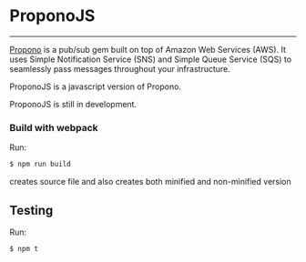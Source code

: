 # ProponoJS
---
[Propono](https://github.com/iHiD/propono) is a pub/sub gem built on top of Amazon Web Services (AWS). It uses Simple Notification Service (SNS) and Simple Queue Service (SQS) to seamlessly pass messages throughout your infrastructure.

ProponoJS is a javascript version of Propono.

ProponoJS is still in development.

### Build with webpack
Run:
```bash
$ npm run build
```
creates source file and also creates both minified and non-minified version

## Testing
Run:
```bash
$ npm t
```

